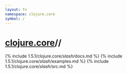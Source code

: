 ```yaml
---
layout: fn
namespace: clojure.core
symbol: /
---
```


# [clojure.core](../)//

{% include 1.5.1/clojure.core/_slash_/docs.md %}
{% include 1.5.1/clojure.core/_slash_/examples.md %}
{% include 1.5.1/clojure.core/_slash_/src.md %}

